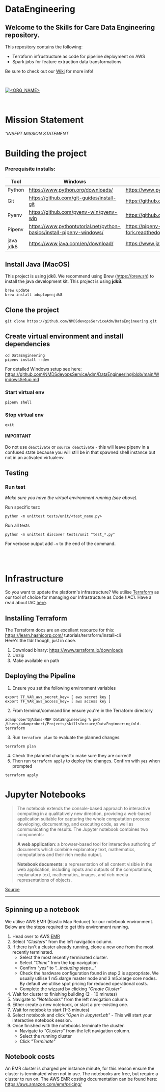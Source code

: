 # DataEngineering

## Welcome to the Skills for Care Data Engineering repository.

This repository contains the following:
- Terraform infrustructure as code for pipeline deployment on AWS
- Spark jobs for feature extraction data transformations

Be sure to check out our [Wiki](https://github.com/NMDSdevopsServiceAdm/DataEngineering/wiki) for more info!

<br>

[![<ORG_NAME>](https://circleci.com/gh/NMDSdevopsServiceAdm/DataEngineering.svg?style=shield)](https://app.circleci.com/pipelines/github/NMDSdevopsServiceAdm/DataEngineering)

<br>


# Mission Statement

*"INSERT MISSION STATEMENT*

# Building the project

### Prerequisite installs:
Tool | Windows | Mac/Linux
--- | --- | ---
Python | https://www.python.org/downloads/ | https://www.python.org/downloads/
Git | https://github.com/git-guides/install-git | https://github.com/git-guides/install-git
Pyenv | https://github.com/pyenv-win/pyenv-win | https://github.com/pyenv/pyenv
Pipenv | https://www.pythontutorial.net/python-basics/install-pipenv-windows/ | https://pipenv-fork.readthedocs.io/en/latest/install.html
java jdk8 | https://www.java.com/en/download/ | https://www.java.com/en/download/

## Install Java (MacOS)
This project is using jdk8. We recommend using Brew (https://brew.sh) to install the java development kit. This project is using **jdk8**.
```
brew update
brew install adoptopenjdk8
```


## Clone the project
```
git clone https://github.com/NMDSdevopsServiceAdm/DataEngineering.git
```
## Create virtual environment and install dependencies
```
cd DataEngineering
pipenv install --dev
```

For detailed Windows setup see here: https://github.com/NMDSdevopsServiceAdm/DataEngineering/blob/main/WindowsSetup.md


### Start virtual env
```
pipenv shell
```
### Stop virtual env
```
exit
```
#### IMPORTANT
Do not use `deactivate` or `source deactivate` - this will leave pipenv in a confused state because you will still be in that spawned shell instance but not in an activated virtualenv. 

## Testing
### Run test
*Make sure you have the virtual environment running (see above).*

Run specific test:
```
python -m unittest tests/unit/<test_name.py>
```
Run all tests
```
python -m unittest discover tests/unit "test_*.py"
```

For verbose output add `-v` to the end of the command.


<br>
<br>

# Infrastructure

So you want to update the platform's infrastructure? We utilise [Terraform](https://learn.hashicorp.com/terraform) as our tool of choice for managing our Infrastructure as Code (IAC). Have a read about IAC [here](https://en.wikipedia.org/wiki/Infrastructure_as_code). 
## Installing Terraform
The Terraform docs are an excellant resource for this: https://learn.hashicorp.com/
tutorials/terraform/install-cli <br> Here's the tldr though, just in case.
1. Download binary: https://www.terraform.io/downloads
2. Unzip
3. Make available on path

## Deploying the Pipeline

1. Ensure you set the following environment variables

``` 
export TF_VAR_aws_secret_key= [ aws secret key ]
export TF_VAR_aws_access_key= [ aws access key ]
```

2. From terminal/command line ensure you're in the Terraform directory

```
adamprobert@Adams-MBP DataEngineering % pwd
/Users/adamprobert/Projects/skillsforcare/DataEngineering/old-terraform
```

3. Run `terraform plan` to evaluate the planned changes
```
terraform plan
```

4. Check the planned changes to make sure they are correct!
5. Then run `terraform apply` to deploy the changes. Confirm with `yes` when prompted
```
terraform apply
```

# Jupyter Notebooks

>The notebook extends the console-based approach to interactive computing in a qualitatively new direction, providing a web-based application suitable for capturing the whole computation process: developing, documenting, and executing code, as well as communicating the results. The Jupyter notebook combines two components:
>
>**A web application**: a browser-based tool for interactive authoring of documents which combine explanatory text, mathematics, computations and their rich media output.
>
>**Notebook documents**: a representation of all content visible in the web application, including inputs and outputs of the computations, explanatory text, mathematics, images, and rich media representations of objects.

[Source](https://jupyter-notebook.readthedocs.io/en/stable/notebook.html)

----

## Spinning up a notebook
We utilise AWS EMR (Elastic Map Reduce) for our notebook environment. Below are the steps required to get this environment running.

1. Head over to AWS [EMR](https://eu-west-2.console.aws.amazon.com/elasticmapreduce/home?region=eu-west-2)
2. Select *"Clusters"* from the left navigation column.
3. If there isn't a cluster already running, clone a new one from the most recently terminated.
    - Select the most recently terminated cluster.
    - Select *"Clone"* from the top navigation
    - Confirm *"yes"* to *"...including steps..."*
    - Check the hardware configuration found in step 2 is appropriate. We usually utilise 1 m5.xlarge master node and 3 m5.xlarge core nodes. By default we utilise spot pricing for reduced operational costs.
    - Complete the wizzard by clicking *"Create Cluster"*
4. Wait for cluster to finishing building (2 - 10 minutes)
5. Navigate to *"Notebooks"* from the left navigation column.
6. Either create a new notebook, or start a pre-existing one.
7. Wait for notebok to start (1-3 minutes)
8. Select notebook and click *"Open in JupyterLab"* - This will start your interactive notebook session. 
9. Once finished with the notebooks terminate the cluster.
    - Navigate to *"Clusters"* from the left navigation column.
    - Select the running cluster
    - Click *"Terminate"*


## Notebook costs
An EMR cluster is charged per instance minute, for this reason ensure the cluster is terminated when not in use.
The notebooks are free, but require a cluster to run on. 
The AWS EMR costing documentation can be found here: https://aws.amazon.com/emr/pricing/
